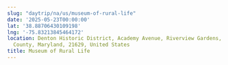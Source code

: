```yaml
---
slug: "daytrip/na/us/museum-of-rural-life"
date: '2025-05-23T00:00:00'
lat: '38.88706430109198'
lng: '-75.83213845464172'
location: Denton Historic District, Academy Avenue, Riverview Gardens, Denton, Caroline
  County, Maryland, 21629, United States
title: Museum of Rural Life
---
```




